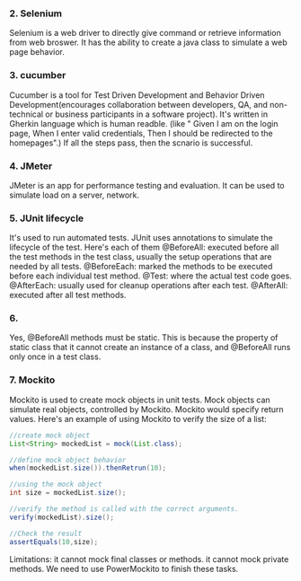 ### 2. Selenium
Selenium is a web driver to directly give command or retrieve information from web broswer. It has the ability to create a java class to simulate a web page behavior.

### 3. cucumber
Cucumber is a tool for Test Driven Development and Behavior Driven Development(encourages collaboration between developers, QA, and non-technical or business participants in a software project). It's written in Gherkin language which is human readble. (like " Given I am on the login page, When I enter valid credentials, Then I should be redirected to the homepages".) If all the steps pass, then the scnario is successful.

### 4. JMeter
JMeter is an app for performance testing and evaluation. It can be used to simulate load on a server, network. 

### 5. JUnit lifecycle
It's used to run automated tests. JUnit uses annotations to simulate the lifecycle of the test. Here's each of them
@BeforeAll: executed before all the test methods in the test class, usually the setup operations that are needed by all tests. 
@BeforeEach: marked the methods to be executed before each individual test method.
@Test: where the actual test code goes. 
@AfterEach: usually used for cleanup operations after each test.
@AfterAll: executed after all test methods.

### 6. 
Yes, @BeforeAll methods must be static. This is because the property of static class that it cannot create an instance of a class, and @BeforeAll runs only once in a test class.

### 7. Mockito
Mockito is used to create mock objects in unit tests. Mock objects can simulate real objects, controlled by Mockito. Mockito would specify return values. Here's an example of using Mockito to verify the size of a list:
```java
//create mock object
List<String> mockedList = mock(List.class);

//define mock object behavior
when(mockedList.size()).thenRetrun(10);

//using the mock object
int size = mockedList.size();

//verify the method is called with the correct arguments.
verify(mockedList).size();

//Check the result
assertEquals(10,size);
```
Limitations: it cannot mock final classes or methods. it cannot mock private methods. We need to use PowerMockito to finish these tasks.
